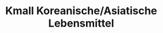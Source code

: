 ---
title: "Kmall Koreanische/Asiatische Lebensmittel"
url: /eschborn/kmall-koreanische-asiatische-lebensmittel/
shop: Supermarkt
---
